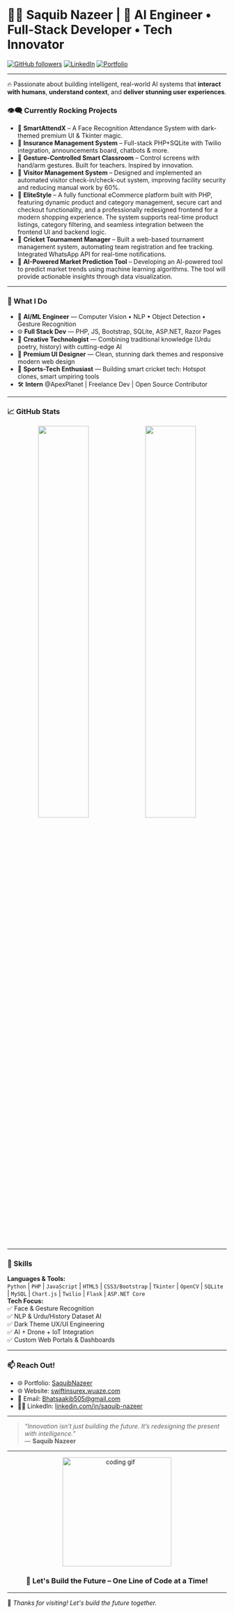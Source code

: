# 👨‍💻 Saquib Nazeer | 🚀 AI Engineer • Full-Stack Developer • Tech Innovator

[![GitHub followers](https://img.shields.io/github/followers/saquibnazeer01?label=Follow&style=social)](https://github.com/SaquibNazeer01)
[![LinkedIn](https://img.shields.io/badge/LinkedIn-SaquibNazeer01-blue?style=flat&logo=linkedin)](https://www.linkedin.com/in/SaquibNazeer01/)
[![Portfolio](https://img.shields.io/badge/Portfolio-Live%20Now-orange?style=flat&logo=firefox-browser)](https://webn.in/saquib)

---

🔥 Passionate about building intelligent, real-world AI systems that **interact with humans**, **understand context**, and **deliver stunning user experiences**.

### 👁️‍🗨️ Currently Rocking Projects
- 🔹 **SmartAttendX** – A Face Recognition Attendance System with dark-themed premium UI & Tkinter magic.
- 🔹 **Insurance Management System** – Full-stack PHP+SQLite with Twilio integration, announcements board, chatbots & more.
- 🔹 **Gesture-Controlled Smart Classroom** – Control screens with hand/arm gestures. Built for teachers. Inspired by innovation.
- 🔹 **Visitor Management System** – Designed and implemented an automated visitor check-in/check-out system, improving facility security and reducing manual work by 60%.
- 🔹 **EliteStyle** – A fully functional eCommerce platform built with PHP, featuring dynamic product and category management, secure cart and checkout functionality, and a professionally redesigned frontend for a modern shopping experience. The system supports real-time product listings, category filtering, and seamless integration between the frontend UI and backend logic.
- 🔹 **Cricket Tournament Manager** – Built a web-based tournament management system, automating team registration and fee tracking. Integrated WhatsApp API for real-time notifications.
- 🔹 **AI-Powered Market Prediction Tool** – Developing an AI-powered tool to predict market trends using machine learning algorithms. The tool will provide actionable insights through data visualization.
---

### 💼 What I Do
- 🤖 **AI/ML Engineer** — Computer Vision • NLP • Object Detection • Gesture Recognition
- 🌐 **Full Stack Dev** — PHP, JS, Bootstrap, SQLite, ASP.NET, Razor Pages
- 🧠 **Creative Technologist** — Combining traditional knowledge (Urdu poetry, history) with cutting-edge AI
- 🎨 **Premium UI Designer** — Clean, stunning dark themes and responsive modern web design
- 🏏 **Sports-Tech Enthusiast** — Building smart cricket tech: Hotspot clones, smart umpiring tools
- 🛠️ **Intern** @ApexPlanet | Freelance Dev | Open Source Contributor

---

### 📈 GitHub Stats
<p align="center">
  <img src="https://github-readme-stats.vercel.app/api?username=SaquibNazeer01&show_icons=true&theme=radical&hide=issues" width="48%">
  <img src="https://github-readme-streak-stats.herokuapp.com/?user=SaquibNazeer01&theme=radical" width="48%">
</p>

---

### 🧠 Skills
**Languages & Tools:**  
`Python` | `PHP` | `JavaScript` | `HTML5` | `CSS3/Bootstrap` | `Tkinter` | `OpenCV` | `SQLite` | `MySQL` | `Chart.js` | `Twilio` | `Flask` | `ASP.NET Core`  
**Tech Focus:**  
✅ Face & Gesture Recognition  
✅ NLP & Urdu/History Dataset AI  
✅ Dark Theme UX/UI Engineering  
✅ AI + Drone + IoT Integration  
✅ Custom Web Portals & Dashboards

---


### 📫 Reach Out!
- 🌐 Portfolio: [SaquibNazeer](https://webn.in/saquib)
- 🌐 Website: [swiftinsurex.wuaze.com](https://swiftinsurex.wuaze.com)
- 📧 Email: Bhatsaakib505@gmail.com
- 🧑‍💼 LinkedIn: [linkedin.com/in/saquib-nazeer](https://www.linkedin.com/in/SaquibNazeer01/)

---

> _“Innovation isn’t just building the future. It’s redesigning the present with intelligence.”_  
> — **Saquib Nazeer**

---
<p align="center">
  <img src="https://media.giphy.com/media/qgQUggAC3Pfv687qPC/giphy.gif" width="250" alt="coding gif">
</p>
<h3 align="center">🚀 Let's Build the Future – One Line of Code at a Time!</h3>

-----

🖤 *Thanks for visiting! Let's build the future together.*

